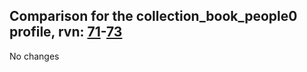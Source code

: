 ## Comparison for the collection_book_people0 profile, rvn: [71](https://github.com/PRO100KatYT/FortniteProfileRevisions/tree/main/profiles/collection_book_people0/71%20collection_book_people0.json)-[73](https://github.com/PRO100KatYT/FortniteProfileRevisions/tree/main/profiles/collection_book_people0/73%20collection_book_people0.json)

No changes
